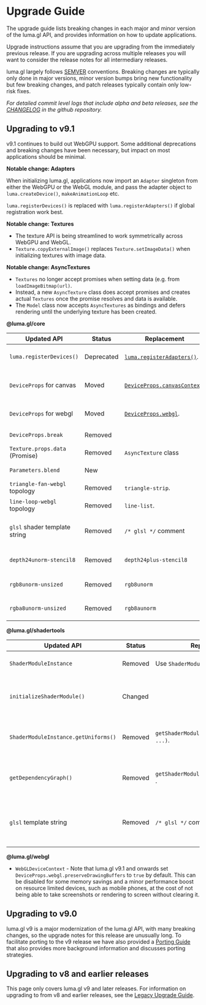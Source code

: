 # Upgrade Guide

The upgrade guide lists breaking changes in each major and minor version of the luma.gl API, and provides information on how to update applications.

Upgrade instructions assume that you are upgrading from the immediately previous release.
If you are upgrading across multiple releases you will want to consider the release notes for all
intermediary releases.

luma.gl largely follows [SEMVER](https://semver.org) conventions. Breaking changes are typically only done in major versions, minor version bumps bring new functionality but few breaking changes, and patch releases typically contain only low-risk fixes.

*For detailed commit level logs that include alpha and beta releases, see the [CHANGELOG](https://github.com/visgl/luma.gl/blob/master/CHANGELOG.md) in the github repository.*

## Upgrading to v9.1

v9.1 continues to build out WebGPU support. Some additional deprecations and breaking changes have been necessary, but impact on most applications should be minimal.

**Notable change: Adapters**

When initializing luma.gl, applications now import an `Adapter` singleton from either the WebGPU or the WebGL module, and pass the adapter object to `luma.createDevice()`, `makeAnimationLoop` etc. 

`luma.registerDevices()` is replaced with `luma.registerAdapters()` if global registration work best.

**Notable change: Textures**

- The texture API is being streamlined to work symmetrically across WebGPU and WebGL.
- `Texture.copyExternalImage()` replaces `Texture.setImageData()` when initializing textures with image data.

**Notable change: AsyncTextures**

- `Textures` no longer accept promises when setting data (e.g. from `loadImageBitmap(url)`. 
- Instead, a new `AsyncTexture` class does accept promises and creates actual `Textures` once the promise resolves and data is available.
- The `Model` class now accepts `AsyncTextures` as bindings and defers rendering until the underlying texture has been created.

**@luma.gl/core**

| Updated API                    | Status     | Replacement                               | Comment                                                         |
| ------------------------------ | ---------- | ----------------------------------------- | --------------------------------------------------------------- |
| `luma.registerDevices()`       | Deprecated | [`luma.registerAdapters()`][adapters].    | Adapters provide a cleaner way to work with GPU backends.       |
| `DeviceProps` for canvas       | Moved      | [`DeviceProps.canvasContext`][canvas].    | Move canvas related props to `props.canvasContext: {}`.         |
| `DeviceProps` for webgl        | Moved      | [`DeviceProps.webgl`][webgl].             | Move canvas related props to `props.webgl: {}`.                 |
| `DeviceProps.break`            | Removed    |                                           | Use an alterative [debugger][debugging]                         |
| `Texture.props.data` (Promise) | Removed    | `AsyncTexture` class                      | Textures no longer accept promises.                             |
| `Parameters.blend`             | New        |                                           | Explicit activation of color blending                           |
| `triangle-fan-webgl` topology  | Removed    | `triangle-strip`.                         | Reorganize your geometries                                      |
| `line-loop-webgl` topology     | Removed    | `line-list`.                              | Reorganize your geometries                                      |
| `glsl` shader template string  | Removed    | `/* glsl */` comment                      | Enable syntax highlighting in vscode using before shader string |
| `depth24unorm-stencil8`        | Removed    | `depth24plus-stencil8`                    | The `TextureFormat` was removed from the WebGPU spec            |
| `rgb8unorm-unsized`            | Removed    | `rgb8unorm`                               | No longer support unsized WebGL1 `TextureFormat`                |
| `rgba8unorm-unsized`           | Removed    | `rgb8aunorm`                              | No longer support unsized WebGL1 `TextureFormat`                |

[adapters]: /docs/api-reference/core/luma#lumaregisteradapters
[canvas]: /docs/api-reference/core/canvas-context#canvascontextprops
[webgl]: https://developer.mozilla.org/en-US/docs/Web/API/HTMLCanvasElement/getContext#contextattributes
[debugging]: /docs/developer-guide/debugging

**@luma.gl/shadertools**

| Updated API                          | Status  | Replacement                             | Comment                                            |
| ------------------------------------ | ------- | --------------------------------------- | -------------------------------------------------- |
| `ShaderModuleInstance`               | Removed | Use `ShaderModule` instead.             | Type has been removed.                             |
| `initializeShaderModule()`           | Changed |                                         | Initializes the original shader module object      |
| `ShaderModuleInstance.getUniforms()` | Removed | `getShaderModuleUniforms(module, ...)`. | Interact directly with the shader module           |
| `getDependencyGraph()`               | Removed | `getShaderModuleDependencies(module)` . | Interact directly with the shader module           |
| `glsl` template string               | Removed | `/* glsl */` comment                    | Enable syntax highlighting in vscode using comment |


**@luma.gl/webgl**

- `WebGLDeviceContext` - Note that luma.gl v9.1 and onwards set `DeviceProps.webgl.preserveDrawingBuffers` to `true` by default. This can be disabled for some memory savings and a minor performance boost on resource limited devices, such as mobile phones, at the cost of not being able to take screenshots or rendering to screen without clearing it.

## Upgrading to v9.0

luma.gl v9 is a major modernization of the luma.gl API, with many breaking changes, so the upgrade notes for this release are unusually long. To facilitate porting to the v9 release we have also provided a
[Porting Guide](/docs/legacy/porting-guide) that also provides more background information and discusses porting strategies.

## Upgrading to v8 and earlier releases

This page only covers luma.gl v9 and later releases. 
For information on upgrading to from v8 and earlier releases, see the [Legacy Upgrade Guide](/docs/legacy/legacy-upgrade-guide).
